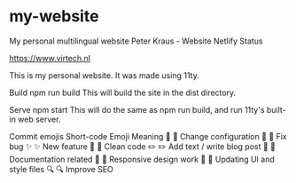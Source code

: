 # my-website
My personal multilingual website
Peter Kraus - Website
Netlify Status

https://www.virtech.nl

This is my personal website. It was made using 11ty.

Build
npm run build
This will build the site in the dist directory.

Serve
npm start
This will do the same as npm run build, and run 11ty's built-in web server.

Commit emojis
Short-code	Emoji	Meaning
:wrench:	🔧	Change configuration
:bug:	🐛	Fix bug
:sparkles:	✨	New feature
:art:	🎨	Clean code
:pencil2:	✏️	Add text / write blog post
:memo:	📝	Documentation related
:iphone:	📱	Responsive design work
:lipstick:	💄	Updating UI and style files
:mag:	🔍	Improve SEO

